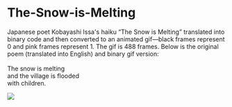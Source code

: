 # The-Snow-is-Melting

Japanese poet Kobayashi Issa's haiku “The Snow is Melting” translated into binary code and then converted to an animated gif—black frames represent 0 and pink frames represent 1. The gif is 488 frames. Below is the original poem (translated into English) and binary gif version:<br>
<br>
The snow is melting<br>
and the village is flooded<br>
with children.<br>

<img src="https://static.tumblr.com/7ggoisn/sBGrckaso/the_snow_is_melting.gif">
